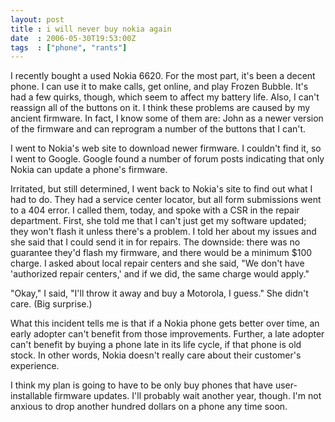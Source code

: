 ```yaml
---
layout: post
title : i will never buy nokia again
date  : 2006-05-30T19:53:00Z
tags  : ["phone", "rants"]
---
```

I recently bought a used Nokia 6620. For the most part, it's been a decent
phone. I can use it to make calls, get online, and play Frozen Bubble. It's had
a few quirks, though, which seem to affect my battery life. Also, I can't
reassign all of the buttons on it. I think these problems are caused by my
ancient firmware. In fact, I know some of them are: John as a newer version of
the firmware and can reprogram a number of the buttons that I can't.

I went to Nokia's web site to download newer firmware. I couldn't find it, so I
went to Google. Google found a number of forum posts indicating that only Nokia
can update a phone's firmware.

Irritated, but still determined, I went back to Nokia's site to find out what I
had to do. They had a service center locator, but all form submissions went to
a 404 error. I called them, today, and spoke with a CSR in the repair
department. First, she told me that I can't just get my software updated; they
won't flash it unless there's a problem. I told her about my issues and she
said that I could send it in for repairs. The downside: there was no guarantee
they'd flash my firmware, and there would be a minimum $100 charge. I asked
about local repair centers and she said, "We don't have 'authorized repair
centers,' and if we did, the same charge would apply."

"Okay," I said, "I'll throw it away and buy a Motorola, I guess." She didn't
care. (Big surprise.)

What this incident tells me is that if a Nokia phone gets better over time, an
early adopter can't benefit from those improvements. Further, a late adopter
can't benefit by buying a phone late in its life cycle, if that phone is old
stock. In other words, Nokia doesn't really care about their customer's
experience.

I think my plan is going to have to be only buy phones that have
user-installable firmware updates. I'll probably wait another year, though. I'm
not anxious to drop another hundred dollars on a phone any time soon.

